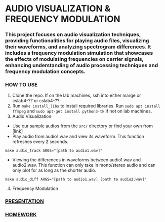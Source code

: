 # AUDIO VISUALIZATION & FREQUENCY MODULATION

### This project focuses on audio visualization techniques, providing functionalities for playing audio files, visualizing their waveforms, and analyzing spectrogram differences. It includes a frequency modulation simulation that showcases the effects of modulating frequencies on carrier signals, enhancing understanding of audio processing techniques and frequency modulation concepts.

### HOW TO USE
1. Clone the repo. If on the lab machines, ssh into either marge or cslab4-?? or cslab4-??. 
2. Run ```make install_libs``` to install required libraries. Run  ```sudo apt install ffmpeg``` and ```sudo apt-get install python3-tk``` if not on lab machines.
3. Audio Visualization
- Use our sample audios from the ```src/``` directory or find your own from [link]
- Play audio from audio1.wav and view its waveform. This function refreshes every 2 seconds. 

```make audio_track ARGS="[path to audio1.wav]"``` 
  
- Viewing the differences in waveforms between audio1.wav and audio2.wav.  This function can only take in mono/stereo audio and can only plot for as long as the shorter audio. 

```make audio_diff ARGS="[path to audio1.wav] [path to audio2.wav]"```
  
4. Frequency Modulation

### [PRESENTATION](PRESENTATION.md)

### [HOMEWORK](HOMEWORK.md)
